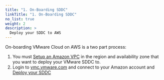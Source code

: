 ```yaml
---
title: "1. On-Boarding SDDC"
linkTitle: "1. On-Boarding SDDC"
no_list: true
weight: 2
description: >
  Deploy your SDDC to AWS 
---
```


On-boarding VMware Cloud on AWS is a two part process:

1. You must [Setup an Amazon VPC](/guide/1.-on-boarding-sddc/AWS-VPC-Setup) in the region and availability zone that you want to deploy your VMware SDDC to.
2. Login to [vmc.vmware.com](https://vmc.vmware.com) and connect to your Amazon account and [Deploy your SDDC](/guide/1.-on-boarding-sddc/Deploy-SDDC)
